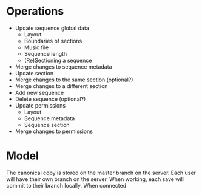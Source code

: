 # Operations

- Update sequence global data
  - Layout
  - Boundaries of sections
  - Music file
  - Sequence length
  - (Re)Sectioning a sequence
- Merge changes to sequence metadata
- Update section
- Merge changes to the same section (optional?)
- Merge changes to a different section
- Add new sequence
- Delete sequence (optional?)
- Update permissions
  - Layout
  - Sequence metadata
  - Sequence section
- Merge changes to permissions

# Model

The canonical copy is stored on the master branch on the server. Each user will
have their own branch on the server. When working, each save will commit to
their branch locally. When connected